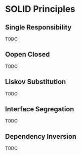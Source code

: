 # SOLID Principles

## **S**ingle Responsibility

TODO

## **O**open Closed

TODO

## **L**iskov Substitution

TODO

## **I**nterface Segregation

TODO

## **D**ependency Inversion

TODO